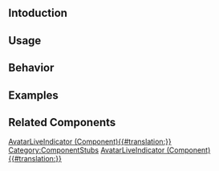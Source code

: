 <languages></languages> <translate>

## Intoduction

## Usage

## Behavior

## Examples

## Related Components

</translate>

[AvatarLiveIndicator
(Component){{#translation:}}](Category:Components{{#translation:}} "wikilink")
[Category:ComponentStubs](Category:ComponentStubs "wikilink")
[AvatarLiveIndicator
(Component){{#translation:}}](Category:Components:Users:Common_Avatar_System:Nameplate{{#translation:}} "wikilink")